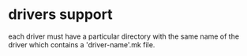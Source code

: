 # drivers support

each driver must have a particular directory with the same name of the driver which contains a 'driver-name'.mk file.
